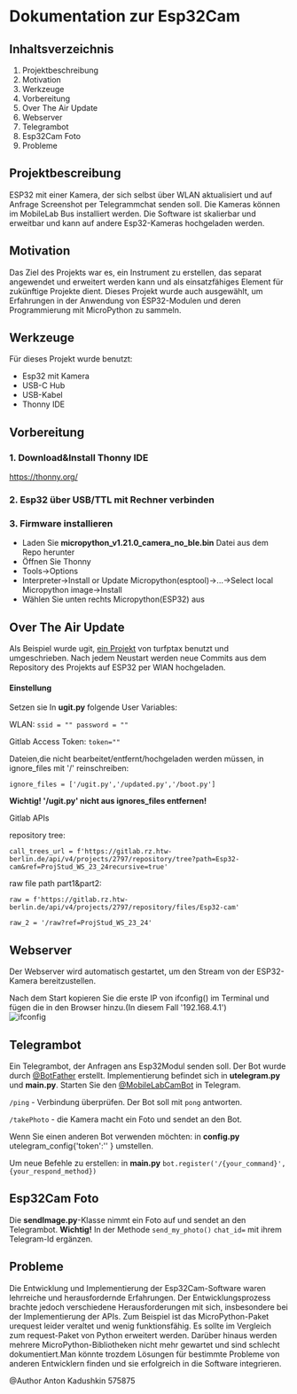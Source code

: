# Dokumentation zur Esp32Cam 
## Inhaltsverzeichnis 
1. Projektbeschreibung
1. Motivation 
1. Werkzeuge 
1. Vorbereitung
1. Over The Air Update 
1. Webserver 
1. Telegrambot 
1. Esp32Cam Foto
1. Probleme

## Projektbescreibung 

ESP32 mit einer Kamera, der sich selbst über WLAN aktualisiert und auf Anfrage Screenshot per Telegrammchat senden soll. Die Kameras können im MobileLab Bus installiert werden. Die Software ist skalierbar und erweitbar und kann auf andere Esp32-Kameras hochgeladen werden.

## Motivation
Das Ziel des Projekts war es, ein Instrument zu erstellen, das separat angewendet und erweitert werden kann und als einsatzfähiges Element für zukünftige Projekte dient. Dieses Projekt wurde auch ausgewählt, um Erfahrungen in der Anwendung von ESP32-Modulen und deren Programmierung mit MicroPython zu sammeln.

## Werkzeuge
Für dieses Projekt wurde benutzt:  
- Esp32 mit Kamera 
- USB-C Hub  
- USB-Kabel 
- Thonny IDE
## Vorbereitung
### 1. Download&Install Thonny IDE 
https://thonny.org/
### 2. Esp32 über USB/TTL mit Rechner verbinden
### 3. Firmware installieren 
- Laden Sie **micropython_v1.21.0_camera_no_ble.bin** Datei aus dem Repo herunter
- Öffnen Sie Thonny
- Tools->Options
- Interpreter->Install or Update Micropython(esptool)->...->Select local Micropython image->Install
- Wählen Sie unten rechts Micropython(ESP32) aus
 
## Over The Air Update
Als Beispiel wurde ugit, [ein Projekt](https://github.com/turfptax/ugit) von turfptax benutzt und umgeschrieben.
Nach jedem Neustart werden neue Commits aus dem Repository des Projekts auf ESP32 per WlAN hochgeladen.
#### Einstellung
Setzen sie In **ugit.py** folgende User Variables:

WLAN:
  `ssid = ""
   password = "" `

Gitlab Access Token:
    `token=""`

Dateien,die nicht bearbeitet/entfernt/hochgeladen werden müssen, in ignore_files mit '/' reinschreiben:

`ignore_files = ['/ugit.py','/updated.py','/boot.py']`

**Wichtig! '/ugit.py' nicht aus ignores_files entfernen!**

Gitlab APIs

repository tree:

`call_trees_url = f'https://gitlab.rz.htw-berlin.de/api/v4/projects/2797/repository/tree?path=Esp32-cam&ref=ProjStud_WS_23_24recursive=true'`

raw file path part1&part2:

`raw = f'https://gitlab.rz.htw-berlin.de/api/v4/projects/2797/repository/files/Esp32-cam'` 

`raw_2 = '/raw?ref=ProjStud_WS_23_24'`
## Webserver
Der Webserver wird automatisch gestartet, um den Stream von der ESP32-Kamera bereitzustellen.

Nach dem Start kopieren Sie die erste IP von ifconfig() im Terminal und  fügen die in den Browser hinzu.(In diesem Fall '192.168.4.1')  
![ifconfig](https://miro.medium.com/v2/resize:fit:1400/1*di7vfjdCWmUKGXxGMkmX3Q.png "a title")
## Telegrambot
Ein Telegrambot, der Anfragen ans Esp32Modul senden soll. Der Bot wurde durch [@BotFather](https://telegram.me/BotFather) erstellt.
Implementierung befindet sich in **utelegram.py** und **main.py**.
Starten Sie den [@MobileLabCamBot](https://t.me/MobileLabCamBot)  in Telegram.

`/ping` - Verbindung überprüfen.
 Der Bot soll mit `pong` antworten.

`/takePhoto` - die Kamera macht ein Foto und sendet an den Bot.

Wenn Sie einen anderen Bot verwenden möchten: in **config.py** utelegram_config{'token':'' } umstellen.

Um neue Befehle zu erstellen: in **main.py** `bot.register('/{your_command}',{your_respond_method})`

## Esp32Cam Foto
Die **sendImage.py**-Klasse nimmt ein Foto auf und sendet an den Telegrambot.
**Wichtig!** In der Methode `send_my_photo()` `chat_id=` mit ihrem Telegram-Id ergänzen.

## Probleme
Die Entwicklung und Implementierung der Esp32Cam-Software waren lehrreiche und herausfordernde Erfahrungen. Der Entwicklungsprozess brachte jedoch verschiedene Herausforderungen mit sich, insbesondere bei der Implementierung der APIs. Zum Beispiel ist das MicroPython-Paket urequest leider veraltet und wenig funktionsfähig. Es sollte im Vergleich zum request-Paket von Python erweitert werden. Darüber hinaus werden mehrere MicroPython-Bibliotheken nicht mehr gewartet und sind schlecht dokumentiert.Man könnte trozdem Lösungen für bestimmte Probleme von anderen Entwicklern finden und sie erfolgreich in die Software integrieren.

@Author Anton Kadushkin 575875 














  
